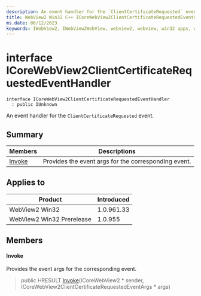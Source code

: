 ```yaml
---
description: An event handler for the `ClientCertificateRequested` event.
title: WebView2 Win32 C++ ICoreWebView2ClientCertificateRequestedEventHandler
ms.date: 06/12/2023
keywords: IWebView2, IWebView2WebView, webview2, webview, win32 apps, win32, edge, ICoreWebView2, ICoreWebView2Controller, browser control, edge html, ICoreWebView2ClientCertificateRequestedEventHandler
---
```


# interface ICoreWebView2ClientCertificateRequestedEventHandler

```
interface ICoreWebView2ClientCertificateRequestedEventHandler
  : public IUnknown
```

An event handler for the `ClientCertificateRequested` event.

## Summary

 Members                        | Descriptions
--------------------------------|---------------------------------------------
[Invoke](#invoke) | Provides the event args for the corresponding event.

## Applies to

Product                         | Introduced
--------------------------------|---------------------------------------------
WebView2 Win32            |    1.0.961.33
WebView2 Win32 Prerelease |    1.0.955

## Members

#### Invoke

Provides the event args for the corresponding event.

> public HRESULT [Invoke](#invoke)(ICoreWebView2 * sender, ICoreWebView2ClientCertificateRequestedEventArgs * args)

